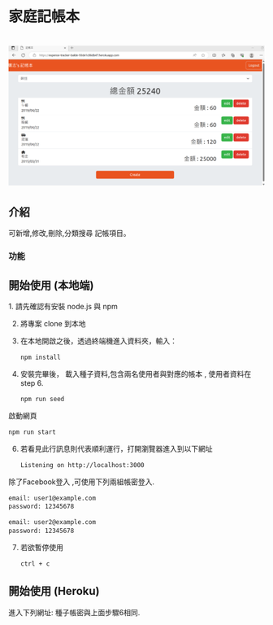 
<h1>家庭記帳本<h1>
  
![cv](./01.png)

<h2>介紹</h2>
可新增,修改,刪除,分類搜尋 記帳項目。
<h3>功能</h3>


<h2>開始使用 (本地端)</h2>
1. 請先確認有安裝 node.js 與 npm

2. 將專案 clone 到本地
   
3. 在本地開啟之後，透過終端機進入資料夾，輸入：

   ```bash
   npm install
   ```

4. 安裝完畢後， 載入種子資料,包含兩名使用者與對應的帳本 , 使用者資料在step 6.
   ```bash
   npm run seed
   ```

啟動網頁
   ```bash
   npm run start
   ```

6. 若看見此行訊息則代表順利運行，打開瀏覽器進入到以下網址

   ```bash
   Listening on http://localhost:3000
   ```
除了Facebook登入 ,可使用下列兩組帳密登入.
   ```bash
   email: user1@example.com
   password: 12345678
   ```
   ```bash
   email: user2@example.com
   password: 12345678
   ```


7. 若欲暫停使用

   ```bash
   ctrl + c
   ```

<h2>開始使用 (Heroku)</h2>
進入下列網址:
<https://expense-tracker-balde-93de1c06db47.herokuapp.com/>
種子帳密與上面步驟6相同.
